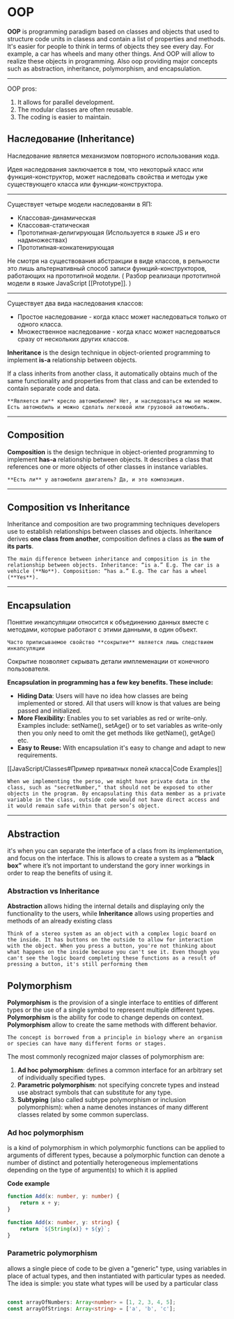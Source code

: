 # OOP

**OOP** is programming paradigm based on classes and objects that used to structure code units in clasess and contain a list of properties and methods. It's easier for people to think in terms of objects they see every day. For example, a car has wheels and many other things. And OOP will allow to realize these objects in programming. Also oop providing major concepts such as abstraction, inheritance, polymorphism, and encapsulation.

---

OOP pros:
1. It allows for parallel development.
2. The modular classes are often reusable.
3. The coding is easier to maintain.


## Наследование (Inheritance)

Наследование является механизмом повторного использования кода.

Идея наследования заключается в том, что некоторый класс или функция-конструктор, может наследовать свойства и методы уже существующего класса или функции-конструктора.

---

Существует четыре модели наследованяи в ЯП:
- Классовая-динамическая
- Классовая-статическая
- Прототипная-делигирующая (Используется в языке JS и его надмножествах)
- Прототипная-конкатенирующая

Не смотря на существования абстракции в виде классов, в рельности это лишь альтернативный способ записи функций-конструкторов, работающих на прототипной модели. ( Разбор реализаци прототипной модели в языке JavaScript [[Prototype]]. )

---

Существует два вида наследования классов:
- Простое наследование - когда класс может наследоваться только от одного класса.
- Множественное наследование - когда класс может наследоваться сразу от нескольких других классов. 

**Inheritance** is the design technique in object-oriented programming to implement **is-a** relationship between objects.

If a class inherits from another class, it automatically obtains much of the same functionality and properties from that class and can be extended to contain separate code and data.

```ad-warning
**Является ли** кресло автомобилем? Нет, и наследоваться мы не можем.
Есть автомобиль и можно сделать легковой или грузовой автомобиль.
```

---

## Composition 

**Composition** is the design technique in object-oriented programming to implement **has-a** relationship between objects. It describes a class that references one or more objects of other classes in instance variables.

```ad-warning
**Есть ли** у автомобиля двигатель? Да, и это композиция.
```

---

## Composition vs Inheritance

Inheritance and composition are two programming techniques developers use to establish relationships between classes and objects. Inheritance derives **one class from another**, composition defines a class as **the sum of its parts**.

```ad-info
The main difference between inheritance and composition is in the relationship between objects. Inheritance: “is a.” E.g. The car is a vehicle (**No**). Composition: “has a.” E.g. The car has a wheel (**Yes**).
```

---

## Encapsulation

Понятие инкапсуляции относится к объединению данных вместе с методами, которые работают с этими данными, в один объект. 

```ad-attention
Часто приписываемое свойство **сокрытие** является лишь следствием инкапсуляции
```

Сокрытие позволяет скрывать детали имплеменации от конечного пользователя.

**Encapsulation in programming has a few key benefits. These include:**

-   **Hiding Data**: Users will have no idea how classes are being implemented or stored. All that users will know is that values are being passed and initialized.
-   **More Flexibility:** Enables you to set variables as red or write-only. Examples include: setName(), setAge() or to set variables as write-only then you only need to omit the get methods like getName(), getAge() etc.  
-   **Easy to Reuse:** With encapsulation it's easy to change and adapt to new requirements.

[[JavaScript/Classes#Пример приватных полей класса|Code Examples]]

```ad-example
When we implementing the perso, we might have private data in the class, such as "secretNumber," that should not be exposed to other objects in the program. By encapsulating this data member as a private variable in the class, outside code would not have direct access and it would remain safe within that person’s object.
```

---
## Abstraction
it's when you can separate the interface of a class from its implementation, and focus on the interface. This is allows to create a system as a **“black box”** where it’s not important to understand the gory inner workings in order to reap the benefits of using it.

### Abstraction vs Inheritance

**Abstraction** allows hiding the internal details and displaying only the functionality to the users, while **Inheritance** allows using properties and methods of an already existing class

```ad-example
Think of a stereo system as an object with a complex logic board on the inside. It has buttons on the outside to allow for interaction with the object. When you press a button, you're not thinking about what happens on the inside because you can't see it. Even though you can't see the logic board completing these functions as a result of pressing a button, it's still performing them
```

## Polymorphism

**Polymorphism** is the provision of a single interface to entities of different types or the use of a single symbol to represent multiple different types. 
**Polymorphism** is the ability for code to change depends on context.
**Polymorphism** allow to create the same methods with different behavior.

```ad-info
The concept is borrowed from a principle in biology where an organism or species can have many different forms or stages.
```

The most commonly recognized major classes of polymorphism are:
1. **Ad hoc polymorphism**: defines a common interface for an arbitrary set of individually specified types.
2. **Parametric polymorphism**: not specifying concrete types and instead use abstract symbols that can substitute for any type.
3. **Subtyping** (also called subtype polymorphism or inclusion polymorphism): when a name denotes instances of many different classes related by some common superclass.

### Ad hoc polymorphism
is a kind of polymorphism in which polymorphic functions can be applied to arguments of different types, because a polymorphic function can denote a number of distinct and potentially heterogeneous implementations depending on the type of argument(s) to which it is applied

**Code example**

```ts
function Add(x: number, y: number) {  
    return x + y;  
}  
  
function Add(x: number, y: string) {  
    return `${String(x)} + ${y}`;  
}
```

### Parametric polymorphism
allows a single piece of code to be given a "generic" type, using variables in place of actual types, and then instantiated with particular types as needed. The idea is simple: you state what types will be used by a particular class

```ts

const arrayOfNumbers: Array<number> = [1, 2, 3, 4, 5];
const arrayOfStrings: Array<string> = ['a', 'b', 'c'];

```


